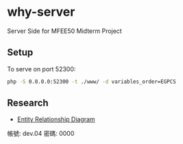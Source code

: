 # why-server

Server Side for MFEE50 Midterm Project

## Setup

To serve on port 52300:

```sh
php -S 0.0.0.0:52300 -t ./www/ -d variables_order=EGPCS
```

## Research

- [Entity Relationship Diagram](https://dbdocs.io/elasticizer/why)

帳號: dev.04
密碼: 0000
